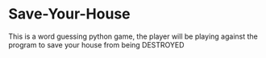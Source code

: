# Save-Your-House
This is a word guessing python game, the player will be playing against the program to save your house from being DESTROYED
